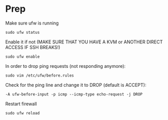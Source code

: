 # Prep

Make sure ufw is running

```
sudo ufw status
```

Enable it if not (MAKE SURE THAT YOU HAVE A KVM or ANOTHER DIRECT ACCESS IF SSH BREAKS!)

```
sudo ufw enable
```


In order to drop ping requests (not responding anymore):


```
sudo vim /etc/ufw/before.rules
```

Check for the ping line and change it to DROP (default is ACCEPT):
```
-A ufw-before-input -p icmp --icmp-type echo-request -j DROP
```
Restart firewall

```
sudo ufw reload
```
